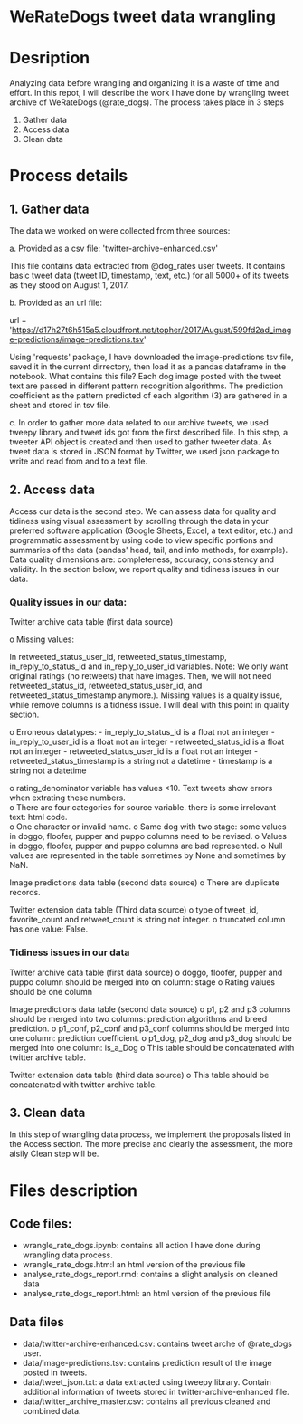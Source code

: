 # WeRateDogs tweet data wrangling

# Desription

Analyzing data before wrangling and organizing it is a waste of time and effort.  In this repot, I will describe the work I have done by wrangling tweet archive of WeRateDogs (@rate_dogs).
The process takes place in 3 steps 
1.	Gather data
2.	Access data
3.	Clean data

# Process details


## 1.	Gather data 

The data we worked on were collected from three sources:

a.	Provided as a csv file:  'twitter-archive-enhanced.csv'

This file contains data extracted from @dog_rates user tweets. It contains basic tweet data (tweet ID, timestamp, text, etc.) for all 5000+ of its tweets as they stood on August 1, 2017.

b.	Provided as an url file:

url = 'https://d17h27t6h515a5.cloudfront.net/topher/2017/August/599fd2ad_image-predictions/image-predictions.tsv'

Using 'requests' package, I have downloaded the image-predictions tsv file, saved it in the current dirrectory, then load it as a pandas dataframe in the notebook.
What contains this file?
Each dog image posted with the tweet text are passed in different pattern recognition algorithms. The prediction coefficient as the pattern predicted of each algorithm (3) are gathered in a sheet and stored in tsv file.

c.	In order to gather more data related to our archive tweets, we used  tweepy library and tweet ids got from the first described file.
In this step, a tweeter API object is created and then used to gather tweeter data. As tweet data is stored in JSON format by Twitter, we used json package to write and read from and to a text file.


## 2.	Access data

Access our data is the second step. We can assess data for quality and tidiness using visual assessment by scrolling through the data in your preferred software application (Google Sheets, Excel, a text editor, etc.) and programmatic assessment by using code to view specific portions and summaries of the data (pandas' head, tail, and info methods, for example). Data quality dimensions are: completeness, accuracy, consistency and validity. In the section below, we report quality and tidiness issues in our data.

### Quality issues in our data:
Twitter archive data table (first data source)

o	Missing values:

In retweeted_status_user_id, retweeted_status_timestamp, in_reply_to_status_id and in_reply_to_user_id  variables.
Note: We only want original ratings (no retweets) that have images. Then, we will not need retweeted_status_id, retweeted_status_user_id, and retweeted_status_timestamp anymore.).
Missing values is a quality issue, while remove columns is a tidness issue. I will deal with this point in quality section.

o	Erroneous datatypes:
        - in_reply_to_status_id         is a float not an integer
        - in_reply_to_user_id           is a float not an integer
        - retweeted_status_id           is a float not an integer
        - retweeted_status_user_id      is a float not an integer
        - retweeted_status_timestamp    is a string not a datetime
        - timestamp                     is a string not a datetime

o	rating_denominator variable has values <10.  Text tweets show errors when extrating 	these numbers.      
o	There are four categories for source variable. there is some irrelevant text: html code.   
o	One character or invalid name.
o	Same dog with two stage: some values in doggo, floofer, pupper and puppo columns need to  be revised. 
o	Values in doggo, floofer, pupper and puppo columns are bad represented.
o	Null values are represented in the table sometimes by None and sometimes by NaN.

Image predictions data table (second data source)
o	There are duplicate records.

Twitter extension data table (Third data source)
o	type of tweet_id, favorite_count and retweet_count is string not integer.
o	truncated column has one value: False.

### Tidiness issues in our data

Twitter archive data table (first data source)
o	doggo, floofer, pupper and puppo column should be merged into on column: stage
o	Rating values should be one column 

Image predictions data table (second data source)
o	p1, p2 and p3 columns should be merged into two columns: prediction algorithms and breed prediction.
o	p1_conf, p2_conf and p3_conf columns should be merged into one column: prediction coefficient.
o	p1_dog, p2_dog and p3_dog should be merged into one column: is_a_Dog
o	This table should be concatenated with twitter archive table.

Twitter extension data table (third data source)
o	This table should be concatenated with twitter archive table.

## 3.	Clean data
In this step of wrangling data process, we implement the proposals listed in the Access section. The more precise and clearly the assessment, the more aisily Clean step will be.


# Files description
## Code files:
* wrangle_rate_dogs.ipynb: contains all action I have done during wrangling data process.
* wrangle_rate_dogs.htm:l an html version of the previous file
* analyse_rate_dogs_report.rmd: contains a slight analysis on cleaned data
* analyse_rate_dogs_report.html: an html version of the previous file
  
## Data files
* data/twitter-archive-enhanced.csv: contains tweet arche of @rate_dogs user.
* data/image-predictions.tsv: contains prediction result of the image posted in tweets.
* data/tweet_json.txt: a data extracted using tweepy library. Contain additional information of tweets stored in twitter-archive-enhanced file.
* data/twitter_archive_master.csv:  contains all previous cleaned and combined data.
 
